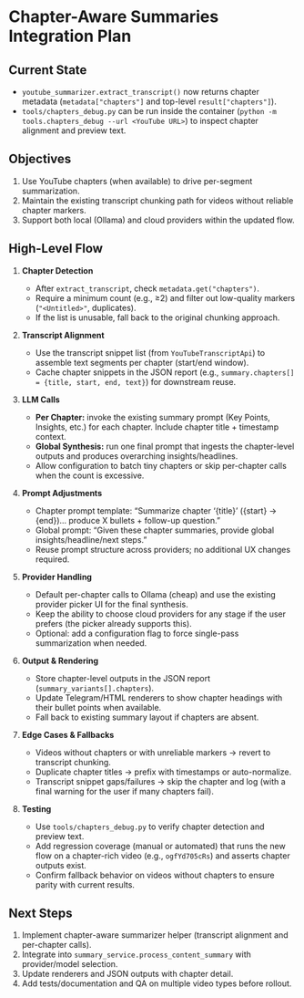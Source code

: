 # Chapter-Aware Summaries Integration Plan

## Current State
- `youtube_summarizer.extract_transcript()` now returns chapter metadata (`metadata["chapters"]` and top-level `result["chapters"]`).
- `tools/chapters_debug.py` can be run inside the container (`python -m tools.chapters_debug --url <YouTube URL>`) to inspect chapter alignment and preview text.

## Objectives
1. Use YouTube chapters (when available) to drive per-segment summarization.
2. Maintain the existing transcript chunking path for videos without reliable chapter markers.
3. Support both local (Ollama) and cloud providers within the updated flow.

## High-Level Flow
1. **Chapter Detection**
   - After `extract_transcript`, check `metadata.get("chapters")`.
   - Require a minimum count (e.g., ≥2) and filter out low-quality markers (`"<Untitled>"`, duplicates).
   - If the list is unusable, fall back to the original chunking approach.

2. **Transcript Alignment**
   - Use the transcript snippet list (from `YouTubeTranscriptApi`) to assemble text segments per chapter (start/end window).
   - Cache chapter snippets in the JSON report (e.g., `summary.chapters[] = {title, start, end, text}`) for downstream reuse.

3. **LLM Calls**
   - **Per Chapter:** invoke the existing summary prompt (Key Points, Insights, etc.) for each chapter. Include chapter title + timestamp context.
   - **Global Synthesis:** run one final prompt that ingests the chapter-level outputs and produces overarching insights/headlines.
   - Allow configuration to batch tiny chapters or skip per-chapter calls when the count is excessive.

4. **Prompt Adjustments**
   - Chapter prompt template: “Summarize chapter ‘{title}’ ({start} → {end})… produce X bullets + follow-up question.”
   - Global prompt: “Given these chapter summaries, provide global insights/headline/next steps.”
   - Reuse prompt structure across providers; no additional UX changes required.

5. **Provider Handling**
   - Default per-chapter calls to Ollama (cheap) and use the existing provider picker UI for the final synthesis.
   - Keep the ability to choose cloud providers for any stage if the user prefers (the picker already supports this).
   - Optional: add a configuration flag to force single-pass summarization when needed.

6. **Output & Rendering**
   - Store chapter-level outputs in the JSON report (`summary_variants[].chapters`).
   - Update Telegram/HTML renderers to show chapter headings with their bullet points when available.
   - Fall back to existing summary layout if chapters are absent.

7. **Edge Cases & Fallbacks**
   - Videos without chapters or with unreliable markers → revert to transcript chunking.
   - Duplicate chapter titles → prefix with timestamps or auto-normalize.
   - Transcript snippet gaps/failures → skip the chapter and log (with a final warning for the user if many chapters fail).

8. **Testing**
   - Use `tools/chapters_debug.py` to verify chapter detection and preview text.
   - Add regression coverage (manual or automated) that runs the new flow on a chapter-rich video (e.g., `ogfYd705cRs`) and asserts chapter outputs exist.
   - Confirm fallback behavior on videos without chapters to ensure parity with current results.

## Next Steps
1. Implement chapter-aware summarizer helper (transcript alignment and per-chapter calls).
2. Integrate into `summary_service.process_content_summary` with provider/model selection.
3. Update renderers and JSON outputs with chapter detail.
4. Add tests/documentation and QA on multiple video types before rollout.

